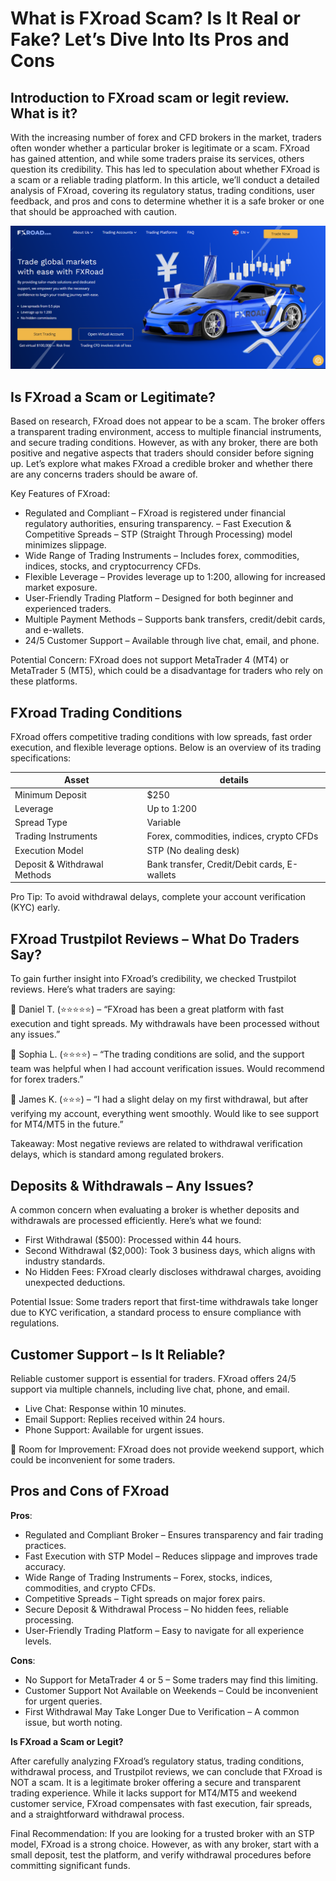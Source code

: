 What is FXroad Scam? Is It Real or Fake? Let’s Dive Into Its Pros and Cons
======================================================

Introduction to FXroad scam or legit review. What is it?
------------

With the increasing number of forex and CFD brokers in the market, traders often wonder whether a particular broker is legitimate or a scam. FXroad has gained attention, and while some traders praise its services, others question its credibility. This has led to speculation about whether FXroad is a scam or a reliable trading platform.
In this article, we’ll conduct a detailed analysis of FXroad, covering its regulatory status, trading conditions, user feedback, and pros and cons to determine whether it is a safe broker or one that should be approached with caution.



![image](https://github.com/Trader-review/FXroad-scam-review/blob/5ad1eb4fb15791b9b4c16cc2ae7513808e40a442/fxroad%20home%20screen.png)

Is FXroad a Scam or Legitimate?
--------------------

Based on research, FXroad does not appear to be a scam. The broker offers a transparent trading environment, access to multiple financial instruments, and secure trading conditions. However, as with any broker, there are both positive and negative aspects that traders should consider before signing up.
Let’s explore what makes FXroad a credible broker and whether there are any concerns traders should be aware of.


Key Features of FXroad: 
- Regulated and Compliant – FXroad is registered under financial regulatory authorities, ensuring transparency. 
– Fast Execution & Competitive Spreads – STP (Straight Through Processing) model minimizes slippage. 
- Wide Range of Trading Instruments – Includes forex, commodities, indices, stocks, and cryptocurrency CFDs.
- Flexible Leverage – Provides leverage up to 1:200, allowing for increased market exposure.
- User-Friendly Trading Platform – Designed for both beginner and experienced traders.
- Multiple Payment Methods – Supports bank transfers, credit/debit cards, and e-wallets. 
- 24/5 Customer Support – Available through live chat, email, and phone.


Potential Concern: FXroad does not support MetaTrader 4 (MT4) or MetaTrader 5 (MT5), which could be a disadvantage for traders who rely on these platforms.


FXroad Trading Conditions
-----------------------

FXroad offers competitive trading conditions with low spreads, fast order execution, and flexible leverage options. Below is an overview of its trading specifications:

| **Asset** | **details** | 
|-------------| -------------- | 
| Minimum Deposit | $250 | 
| Leverage | Up to 1:200 | 
| Spread Type | Variable | 
| Trading Instruments | Forex, commodities, indices, crypto CFDs  | 
| Execution Model | STP (No dealing desk) | 
| Deposit & Withdrawal Methods | Bank transfer, Credit/Debit cards, E-wallets | 

Pro Tip: To avoid withdrawal delays, complete your account verification (KYC) early.


FXroad Trustpilot Reviews – What Do Traders Say?
-----------------

To gain further insight into FXroad’s credibility, we checked Trustpilot reviews. Here’s what traders are saying:

💬 Daniel T. (⭐⭐⭐⭐⭐) – “FXroad has been a great platform with fast execution and tight spreads. My withdrawals have been processed without any issues.”

💬 Sophia L. (⭐⭐⭐⭐) – “The trading conditions are solid, and the support team was helpful when I had account verification issues. Would recommend for forex traders.”

💬 James K. (⭐⭐⭐) – “I had a slight delay on my first withdrawal, but after verifying my account, everything went smoothly. Would like to see support for MT4/MT5 in the future.”

Takeaway: Most negative reviews are related to withdrawal verification delays, which is standard among regulated brokers.


Deposits & Withdrawals – Any Issues?
-------------------

A common concern when evaluating a broker is whether deposits and withdrawals are processed efficiently. Here’s what we found:
- First Withdrawal ($500): Processed within 44 hours.
- Second Withdrawal ($2,000): Took 3 business days, which aligns with industry standards. 
- No Hidden Fees: FXroad clearly discloses withdrawal charges, avoiding unexpected deductions.

Potential Issue: Some traders report that first-time withdrawals take longer due to KYC verification, a standard process to ensure compliance with regulations.

Customer Support – Is It Reliable?
-------------

Reliable customer support is essential for traders. FXroad offers 24/5 support via multiple channels, including live chat, phone, and email.

- Live Chat: Response within 10 minutes.
-  Email Support: Replies received within 24 hours. 
-  Phone Support: Available for urgent issues.

🚨 Room for Improvement: FXroad does not provide weekend support, which could be inconvenient for some traders.


Pros and Cons of FXroad
------------------------

**Pros**:
- Regulated and Compliant Broker – Ensures transparency and fair trading practices.
- Fast Execution with STP Model – Reduces slippage and improves trade accuracy.
- Wide Range of Trading Instruments – Forex, stocks, indices, commodities, and crypto CFDs.
- Competitive Spreads – Tight spreads on major forex pairs.
- Secure Deposit & Withdrawal Process – No hidden fees, reliable processing. 
- User-Friendly Trading Platform – Easy to navigate for all experience levels.


**Cons**:
- No Support for MetaTrader 4 or 5 – Some traders may find this limiting.
- Customer Support Not Available on Weekends – Could be inconvenient for urgent queries. 
- First Withdrawal May Take Longer Due to Verification – A common issue, but worth noting.

**Is FXroad a Scam or Legit?**

After carefully analyzing FXroad’s regulatory status, trading conditions, withdrawal process, and Trustpilot reviews, we can conclude that FXroad is NOT a scam. It is a legitimate broker offering a secure and transparent trading experience.
While it lacks support for MT4/MT5 and weekend customer service, FXroad compensates with fast execution, fair spreads, and a straightforward withdrawal process.


Final Recommendation: If you are looking for a trusted broker with an STP model, FXroad is a strong choice. However, as with any broker, start with a small deposit, test the platform, and verify withdrawal procedures before committing significant funds.

